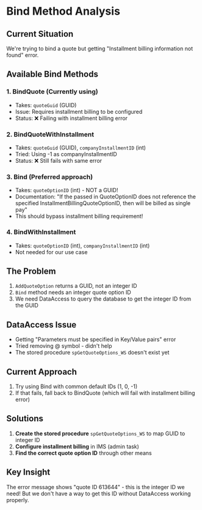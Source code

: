 # Bind Method Analysis

## Current Situation
We're trying to bind a quote but getting "Installment billing information not found" error.

## Available Bind Methods

### 1. BindQuote (Currently using)
- Takes: `quoteGuid` (GUID)
- Issue: Requires installment billing to be configured
- Status: ❌ Failing with installment billing error

### 2. BindQuoteWithInstallment
- Takes: `quoteGuid` (GUID), `companyInstallmentID` (int)
- Tried: Using -1 as companyInstallmentID
- Status: ❌ Still fails with same error

### 3. Bind (Preferred approach)
- Takes: `quoteOptionID` (int) - NOT a GUID!
- Documentation: "If the passed in QuoteOptionID does not reference the specified InstallmentBillingQuoteOptionID, then will be billed as single pay"
- This should bypass installment billing requirement!

### 4. BindWithInstallment
- Takes: `quoteOptionID` (int), `companyInstallmentID` (int)
- Not needed for our use case

## The Problem
1. `AddQuoteOption` returns a GUID, not an integer ID
2. `Bind` method needs an integer quote option ID
3. We need DataAccess to query the database to get the integer ID from the GUID

## DataAccess Issue
- Getting "Parameters must be specified in Key/Value pairs" error
- Tried removing @ symbol - didn't help
- The stored procedure `spGetQuoteOptions_WS` doesn't exist yet

## Current Approach
1. Try using Bind with common default IDs (1, 0, -1)
2. If that fails, fall back to BindQuote (which will fail with installment billing error)

## Solutions
1. **Create the stored procedure** `spGetQuoteOptions_WS` to map GUID to integer ID
2. **Configure installment billing** in IMS (admin task)
3. **Find the correct quote option ID** through other means

## Key Insight
The error message shows "quote ID 613644" - this is the integer ID we need!
But we don't have a way to get this ID without DataAccess working properly.